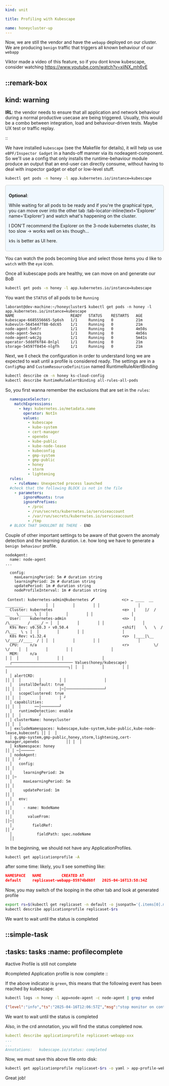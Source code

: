 ```yaml
---
kind: unit

title: Profiling with Kubescape

name: honeycluster-up
---
```


Now, we are still the vendor and have the `webapp` deployed on our cluster. 
We are producing `benign` traffic that triggers all known behaviour of our `webapp`

Viktor made a video of this feature, so if you dont know kubescape, consider watching https://www.youtube.com/watch?v=xilNX_mh6vE 

::remark-box
---
kind: warning
---
__IRL__: the vendor needs to ensure that all application and network behaviour during a normal productive usecase
are being triggered. Usually, this would be a combo between integration, load and behaviour-driven tests. Maybe UX test
or traffic replay.

::


We have installed `kubescape` (see the Makefile for details), it will help us use `eBPF/Inspector Gadget` in a hands-off manner via its nodeagent-component. So  we'll use a config that only installs the runtime-behaviour module produce an output that an end-user can directly consume, without having to deal with inspector gadget or ebpf or low-level stuff.

```sh
kubectl get pods -n honey -l app.kubernetes.io/instance=kubescape
```
<div style="background-color: #f0f8ff; border: 1px solid #ccc; padding: 10px; border-radius: 5px;">

__Optional__:

While waiting for all pods to be ready and if you're the graphical type, you can move over into the other tab :tab-locator-inline{text='Explorer' name='Explorer'} and watch what's happening on the cluster.

I DON'T recommend the Explorer on the 3-node kubernetes cluster, its too slow -> works well on `k0s` though...

`k9s` is better as UI here. 
</div>


<!-- ::simple-task
---
:tasks: tasks
:name: make
---
#active
Waiting for all pods to come up

#completed
Congrats! 
:: -->

You can watch the pods becoming blue and select those items you d like to `watch` with the `eye` icon.

 <!-- ::image-box
---
:src: module-1/lesson-1/img/explorer.png
:alt: 'This image is still not found - Known issue'
---
:: 
::slide-show
---
slides:
- image: __static__/explorer.png
  alt: "test1 - working on getting paths to CDN right..."
- image: __static__/cover.png
  alt: "test2 is it finding the png?"
---
::
--> 
Once all kubescape pods are healthy, we can move on and generate our BoB

```bash
kubectl get pods -n honey -l app.kubernetes.io/instance=kubescape
```
You want the `STATUS` of all pods to be `Running`
```
laborant@dev-machine:~/honeycluster$ kubectl get pods -n honey -l app.kubernetes.io/instance=kubescape
NAME                         READY   STATUS    RESTARTS   AGE
kubescape-6685556665-5p6sh   1/1     Running   0          21m
kubevuln-5645447f88-6dc65    1/1     Running   0          21m
node-agent-5n6fr             1/1     Running   0          4m50s
node-agent-5wxzs             1/1     Running   0          4m56s
node-agent-w4c2g             1/1     Running   0          5m41s
operator-5dddf6f84-8nlpl     1/1     Running   0          21m
storage-54597f8454-nlgfh     1/1     Running   0          21m
```
Next, we ll check the configuration in order to understand  long we are expected to wait until a profile is considered ready.
The settings are in a `ConfigMap` and `CustomResourceDefinition` named RuntimeRuleAlertBinding

```sh
kubectl describe cm -n honey ks-cloud-config
kubectl describe RuntimeRuleAlertBinding all-rules-all-pods
```


So, you first wanna remember the exclusions that are set in the `rules`:
<!-- ::remark-box
---
kind: warning
---
TODO: remove the ignoreMounts/Prefixes by default, havnt found how to do that elegantly
```sh
kubectl edit RuntimeRuleAlertBinding all-rules-all-pods
```
:: -->

```yaml
  namespaceSelector:
    matchExpressions:
      - key: kubernetes.io/metadata.name
        operator: NotIn
        values:
          - kubescape
          - kube-system
          - cert-manager
          - openebs
          - kube-public
          - kube-node-lease
          - kubeconfig
          - gmp-system
          - gmp-public
          - honey
          - storm
          - lightening
  rules:
    - ruleName: Unexpected process launched
  #check that the following BLOCK is not in the file
    - parameters:
        ignoreMounts: true
        ignorePrefixes:
          - /proc
          - /run/secrets/kubernetes.io/serviceaccount
          - /var/run/secrets/kubernetes.io/serviceaccount
          - /tmp
  # BLOCK THAT SHOULDNT BE THERE - END
```


Couple of other important settings to be aware of that govern the anomaly detection and the
learning duration. i.e. how long we have to generate a `benign behaviour` profile. 
<!-- I chose to set these durations to be very small, as this is a demo. 
::remark-box
---
kind: warning
---
TODO: figure out if the annotation in the webapp `kubescape.io/max-sniffing-time: "2m"` takes precendence. it seems to break on k0s
and if it overrides the learningPeriod or the maxlearningPeriod or both. (the `"scanTimeout": "5m"` is related to grype and has nothing to do with the runtime stuff)
:: -->

```
nodeAgent:
  name: node-agent
...

  config:
    maxLearningPeriod: 5m # duration string
    learningPeriod: 2m # duration string
    updatePeriod: 1m # duration string
    nodeProfileInterval: 1m # duration string
```

```
 Context: kubernetes-admin@kubernetes 🖍            <c> … ____  __ ________          │  │        │        │ │                 │
  Cluster: kubernetes                               <e>  |    |/  /   __   \______ \ │  │        │        │ │                 │ 
  User:    kubernetes-admin                         <n>  |       /\____    /  ___/ ─ │  │        │        │ │                 │ 
  K9s Rev: v0.50.3 ⚡️ v0.50.4                        <shif|    \   \  /    /\___  \ ┐ │  │        │        │ │                 │ 
  K8s Rev: v1.32.4                                  <v>  |____|\__ \/____//____  / │ │  │        │        │ │                 │ 
  CPU:     n/a                                      <r>           \/           \/    │  │        │        │ │                 │ 
  MEM:     n/a                                                                     │ │  │        │        │ │                 │
  ┌─────────────────────────── Values(honey/kubescape) ────────────────────────────┐│ │  │        │        │ │                 │
  │ alertCRD:                                                                      ││ │  │        │        │ │                 │
  │   installDefault: true                                                         ││ │  │        │        │─│─────────────────┘
  │   scopeClustered: true                                                         ││ │  │        │        │ ┘                  
  │ capabilities:                                                                  ││ │  │      ──│────────┘                    
  │   runtimeDetection: enable                                                     ││ │  │        ┘         
  │ clusterName: honeycluster                                                      ││ │  │                 
  │ excludeNamespaces: kubescape,kube-system,kube-public,kube-node-lease,kubeconfi ││ │  │      
  │ g,gmp-system,gmp-public,honey,storm,lightening,cert-manager,openebs            ││ │  │      
  │ ksNamespace: honey                                                             ││ │ ─│──────
  │ nodeAgent:                                                                     ││ │  ┘     
  │   config:                                                                      ││ │   
  │     learningPeriod: 2m                                                         ││ │─
  │     maxLearningPeriod: 5m                                                      ││ │ 
  │     updatePeriod: 1m                                                           ││ │ 
  │   env:                                                                         ││ │
  │     - name: NodeName                                                           ││ │
  │       valueFrom:                                                               ││─│
  │         fieldRef:                                                              ││ ┘
  │           fieldPath: spec.nodeName                                          
  ││                                                                                  
```

In the beginning, we should not have any ApplicationProfiles.

```sh
kubectl get applicationprofile -A
```
after some time: likely, you ll see something like:
```json
NAMESPACE   NAME         CREATED AT
default     replicaset-webapp-85974bd68f   2025-04-16T13:58:34Z
```
Now, you may switch of the looping in the other tab and look at generated profile

```sh
export rs=$(kubectl get replicaset -n default -o jsonpath='{.items[0].metadata.name}')
kubectl describe applicationprofile replicaset-$rs
```

We want to wait until the status is completed


::simple-task
---
:tasks: tasks
:name:  profilecomplete
---
#active
Profile is still not complete

#completed
Application profile is now complete
::

If the above indicator is `green`, this means that the following event has been reached by kubescape:

```sh
kubectl logs -n honey -l app=node-agent -c node-agent | grep ended
```


```json
{"level":"info","ts":"2025-04-16T12:06:57Z","msg":"stop monitor on container - monitoring time ended","container ID":"8ac882eefce545c63fdad8d090f7d6074389301c0474b9aed810f207fa62e924","k8s workload":"default/webapp/ping-app"}
```


We want to wait until the status is completed


Also, in the crd annotation, you will find the status completed now. 

```yaml
kubectl describe applicationprofile replicaset-webapp-xxx
...
...
Annotations:   kubescape.io/status: completed
```

Now, we must save this above file onto disk:

```sh
kubectl get applicationprofile replicaset-$rs -o yaml > app-profile-webapp.yaml
```
<!-- 
## Comparison to recording the profile when the app is already running

Just, because I found it rather insightful, let's do one more thing.

First, check the looping ping is still going on in the other tab, then come back here.

Let's delete the app


Go back to the :tab-locator-inline{text='Term 1' name='Term 1'}, where you had that ping-loop and kill it using `ctrl c`. 


-- ::simple-task
---
:tasks: tasks
:name: appprofempty
---
#active
Delete all application profiles in case you have any

#completed
Yay! All clear!
::  -->

Great job!
